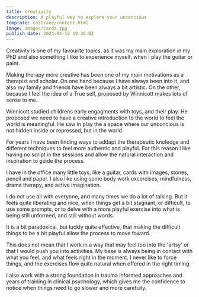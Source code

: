 ```yaml
---
title: creativity
description: A playful way to explore your unconcious
template: coltrane/content.html
image: images/cards.jpg
publish_date: 2024-04-16 19:26:02
---
```

Creativity is one of my favourite topics, as it was my main exploration in my PhD and also something I like to experience myself, when I play the guitar or paint. 

Making therapy more creative has been one of my main motivations as a therapist and scholar. On one hand because I have always been into it, and also my family and friends have been always a bit artistic. On the other, because I feel the idea of a True self, proposed by Winnicott makes lots of sense to me. 

Winnicott studied childrens early engagments with toys, and their play. He proposed we need to have a creative introduction to the world to feel the world is meaningful. He saw in play the a space where our unconcious is not hidden inside or repressed, but in the world. 

For years I have been finding ways to addapt the therapeutic knoledge and different techniques to feel more authentic and playful. For this reason I like having no script in the sessions and allow the natural interaction and inspiration to guide the process. 

I have in the office many little toys, like a guitar, cards with images, stones, pencil and paper. I also like using some body work excercises, mindfulness, drama therapy, and active imagination.

I do not use all with everyone, and many times we do a lot of talking. But it feels quite liberating and nice, when things get a bit stagnant, or difficult, to use some prompts, or to delve with a more playful exercise into what is being still unformed, and still without words.

It is a bit paradoxical, but luckly quite effective, that making the difficult things to be a bit playful allow the process to move foward.

This does not mean that I work in a way that may feel too into the 'artsy' or that I would push you into activities. My base is always being in contact with what you feel, and what feels right in the moment. I never like to force things, and the exercises flow quite natural when offered in the right timing. 

I also work with a strong foundation in trauma informed approaches and years of training in clinical psychology, which gives me the confidence to notice when things need to go slower and more carefully.
